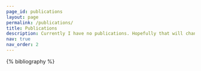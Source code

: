 ```yaml
---
page_id: publications
layout: page
permalink: /publications/
title: Publications
description: Currently I have no publications. Hopefully that will change soon.
nav: true
nav_order: 2
---
```


<!-- _pages/publications.md -->
<div class="publications">

{% bibliography %}

</div>
